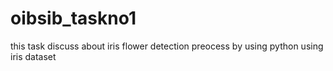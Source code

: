 # oibsib_taskno1
this task discuss about iris flower detection preocess by using python using iris dataset
